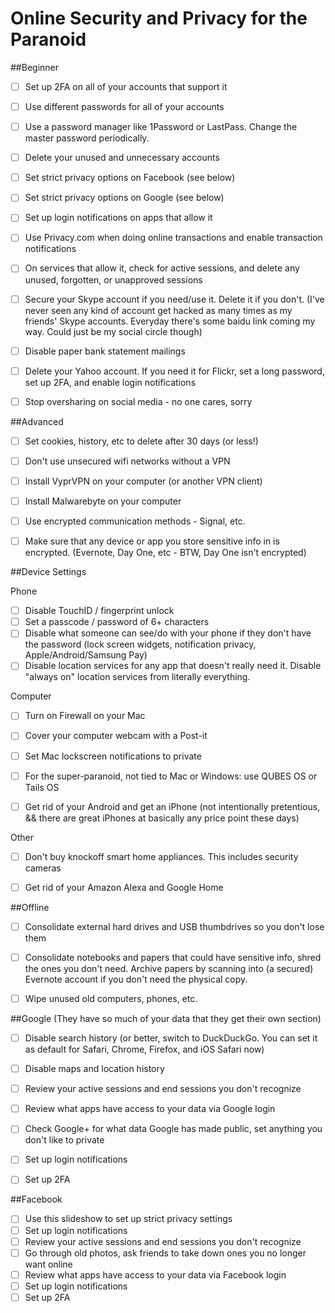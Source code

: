 # Online Security and Privacy for the Paranoid

##Beginner

* [ ] Set up 2FA on all of your accounts that support it
* [ ] Use different passwords for all of your accounts
* [ ] Use a password manager like 1Password or LastPass. Change the master password periodically.
* [ ] Delete your unused and unnecessary accounts
* [ ] Set strict privacy options on Facebook (see below)
* [ ] Set strict privacy options on Google (see below)
* [ ] Set up login notifications on apps that allow it
* [ ] Use Privacy.com when doing online transactions and enable transaction notifications
* [ ] On services that allow it, check for active sessions, and delete any unused, forgotten, or unapproved sessions
* [ ] Secure your Skype account if you need/use it. Delete it if you don't. (I've never seen any kind of account get hacked as many times as my friends' Skype accounts. Everyday there's some baidu link coming my way. Could just be my social circle though)
* [ ] Disable paper bank statement mailings
* [ ] Delete your Yahoo account. If you need it for Flickr, set a long password, set up 2FA, and enable login notifications
* [ ] Stop oversharing on social media - no one cares, sorry


##Advanced
* [ ] Set cookies, history, etc to delete after 30 days (or less!)
* [ ] Don't use unsecured wifi networks without a VPN
* [ ] Install VyprVPN on your computer (or another VPN client)
* [ ] Install Malwarebyte on your computer
* [ ] Use encrypted communication methods - Signal, etc.
* [ ] Make sure that any device or app you store sensitive info in is encrypted. (Evernote, Day One, etc - BTW, Day One isn't encrypted)


##Device Settings

Phone

* [ ] Disable TouchID / fingerprint unlock
* [ ] Set a passcode / password of 6+ characters
* [ ] Disable what someone can see/do with your phone if they don't have the password (lock screen widgets, notification privacy, Apple/Android/Samsung Pay)
* [ ] Disable location services for any app that doesn't really need it. Disable "always on" location services from literally everything.

Computer

* [ ] Turn on Firewall on your Mac
* [ ] Cover your computer webcam with a Post-it
* [ ] Set Mac lockscreen notifications to private
* [ ] For the super-paranoid, not tied to Mac or Windows: use QUBES OS or Tails OS
* [ ] Get rid of your Android and get an iPhone (not intentionally pretentious, && there are great iPhones at basically any price point these days)


Other

* [ ] Don't buy knockoff smart home appliances. This includes security cameras
* [ ] Get rid of your Amazon Alexa and Google Home


##Offline

* [ ] Consolidate external hard drives and USB thumbdrives so you don't lose them
* [ ] Consolidate notebooks and papers that could have sensitive info, shred the ones you don't need. Archive papers by scanning into (a secured) Evernote account if you don't need the physical copy.
* [ ] Wipe unused old computers, phones, etc.


##Google
(They have so much of your data that they get their own section)

* [ ] Disable search history (or better, switch to DuckDuckGo. You can set it as default for Safari, Chrome, Firefox, and iOS Safari now)
* [ ] Disable maps and location history
* [ ] Review your active sessions and end sessions you don't recognize
* [ ] Review what apps have access to your data via Google login
* [ ] Check Google+ for what data Google has made public, set anything you don't like to private
* [ ] Set up login notifications
* [ ] Set up 2FA


##Facebook

* [ ] Use this slideshow to set up strict privacy settings
* [ ] Set up login notifications
* [ ] Review your active sessions and end sessions you don't recognize
* [ ] Go through old photos, ask friends to take down ones you no longer want online
* [ ] Review what apps have access to your data via Facebook login
* [ ] Set up login notifications
* [ ] Set up 2FA
